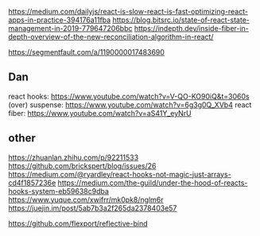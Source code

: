 https://medium.com/dailyjs/react-is-slow-react-is-fast-optimizing-react-apps-in-practice-394176a11fba
https://blog.bitsrc.io/state-of-react-state-management-in-2019-779647206bbc
https://indepth.dev/inside-fiber-in-depth-overview-of-the-new-reconciliation-algorithm-in-react/

https://segmentfault.com/a/1190000017483690

## Dan

react hooks: https://www.youtube.com/watch?v=V-QO-KO90iQ&t=3060s (over)
suspense: https://www.youtube.com/watch?v=6g3g0Q_XVb4
react fiber: https://www.youtube.com/watch?v=aS41Y_eyNrU

## other


https://zhuanlan.zhihu.com/p/92211533
https://github.com/brickspert/blog/issues/26
https://medium.com/@ryardley/react-hooks-not-magic-just-arrays-cd4f1857236e
https://medium.com/the-guild/under-the-hood-of-reacts-hooks-system-eb59638c9dba
https://www.yuque.com/xwifrr/mk0pk8/nglm6r
https://juejin.im/post/5ab7b3a2f265da2378403e57

https://github.com/flexport/reflective-bind